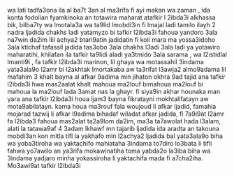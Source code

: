 wa lati tadfa3ona ila al ba7t 3an al ma3rifa fi ayi makan wa zaman , ida konta fodolian fyamkinoka an totawira maharat atafkir l 2ibda3i alkhassa bik, bilba7ty wa lmotala3a wa ta9lid lmobdi3in fi lmajal ladi tamilo ilayh 
2 nadra ljadida 
chakhs ladi yatamyzo bi tafkir l2ibda3i fahoua yandoro 3ala na7win da2im llil achya2 btari9atin jadidatin fi koli mara ma yossa3idoho 3ala ktichaf tafassil jadida tas3obo 3ala chakhs l3adi 3ala ladi ya yotawiro maharatihi, khilafan ila tafkir ta9lidi aladi ya3tmido 3ala sarama , wa l2istidlal lmanti9i , fa tafkir l2ibda3i marinon, lil ghaya wa motassahil 3indama yata3ala9o l2amr bi l2akhtak lmortakaba aw ta3rifat l3awja2 almo9adama lil mafahim 
3 khalt bayna al afkar 9adima 
min jihaton okhra 9ad tajid ana tafkir l2ibda3i hwa mas2aalat khalt mahoua ma2louf bimahoua ma2louf bi mahoua la ma2louf lada 3amat nas la ghayr.
fi siya9in akhar hounaka man yara ana tafkir l2ibda3i houa ljam3 bayna fikratayni mokhtalifatayn aw mota9abilatayn.
kama houa ma3rouf fala woujoud li afkar ljadid, famahia mojarad tazwij li afkar l9adima bihadaf wiladat afkar jadida, fi 7a9i9at l2amr fa l2ibda3 fahoua mas2alat ta2a9lom da2im, ma3a ta7awolat hada l3alam, alati la tatawa9af
4 3adam lkhawf mn tajarib ljadida 
ida aradta an takouna mobdi3an kon mitla tifl la yakhafo min l2achya2 ljadida bal yata3ala9o biha wa yoba3tiroha wa yaktachifo mahiataha 
3indama to7diro lo3bata li tifli fahwa yo7awilo an ya3rifa mokawinatiha toma yabda2o la3iba biha
wa 3indama yadjaro minha yokassiroha 
li yaktachifa mada fi a7cha2iha.
Mo3awi9at tafkir l2ibda3i 
